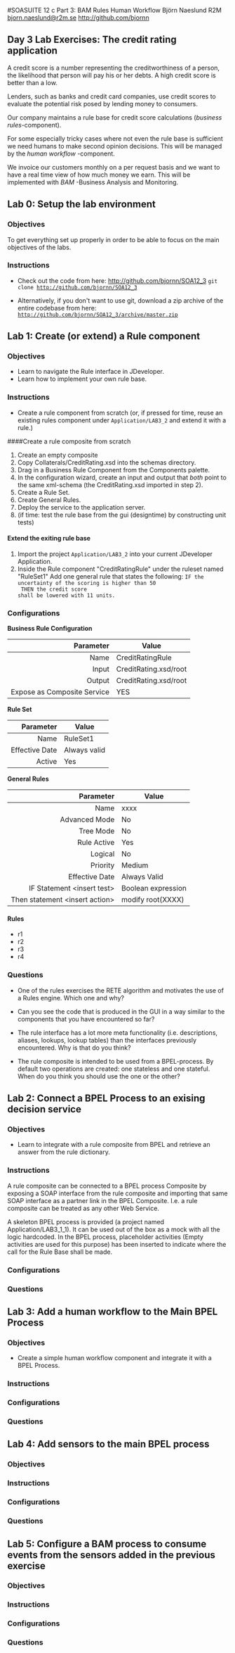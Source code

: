 #SOASUITE 12 c Part 3: BAM Rules Human Workflow
Björn Naeslund R2M
bjorn.naeslund@r2m.se
http://github.com/bjornn


## Day 3 Lab Exercises: The credit rating application
A credit score is a number representing the creditworthiness of a person, the likelihood that person will pay his or her debts. A high credit score is better than a low.

Lenders, such as banks and credit card companies, use credit scores to evaluate the potential risk posed by lending money to consumers.

Our company maintains a rule base for credit score calculations (*business rules*-component).

For some especially tricky cases where not even the rule base is sufficient we need humans to make second opinion decisions. This will be managed by the *human workflow* -component.

We invoice our customers monthly on a per request basis and we want to have a real time view of how much money we earn. This will be implemented with *BAM* -Business Analysis and Monitoring.


## Lab 0: Setup the lab environment
### Objectives
To get everything set up properly in order to be able to focus on the main objectives of the labs.

### Instructions
* Check out the code from here: http://github.com/bjornn/SOA12_3
<code>git clone  http://github.com/bjornn/SOA12_3</code>

* Alternatively, if you don't want to use git,  download a zip archive of the entire codebase from here:
<code>http://github.com/bjornn/SOA12_3/archive/master.zip</code>


## Lab 1: Create (or extend) a Rule component
### Objectives
* Learn to navigate the Rule interface in JDeveloper.
* Learn how to implement your own rule base.

### Instructions
* Create a rule component from scratch (or, if pressed for time, reuse an existing rules component under <code>Application/LAB3_2</code> and extend it with a rule.)

####Create a rule composite from scratch
1. Create an empty composite
2. Copy Collaterals/CreditRating.xsd into the schemas directory.
3. Drag in a Business Rule Component from the Components palette.
4. In the configuration wizard, create an input and output that *both* point to the same xml-schema (the CreditRating.xsd imported in step 2).
5. Create a Rule Set.
6. Create General Rules.
7. Deploy the service to the application server.
8. (if time: test the rule base from the gui (designtime) by constructing unit tests)

#### Extend the exiting rule base
1. Import the project <code>Application/LAB3_2</code> into your current JDeveloper Application.
2. Inside the Rule component "CreditRatingRule" under the ruleset named "RuleSet1" Add one general rule that states the following:
<code>IF the uncertainty of the scoring is higher than 50<br/> THEN the credit score shall be lowered with 11 units.</code>


### Configurations

**Business Rule Configuration**

|Parameter|Value|
|----:|-----|
|Name|CreditRatingRule|
|Input|CreditRating.xsd/root|
|Output|CreditRating.xsd/root|
|Expose as Composite Service|YES|

**Rule Set**

|Parameter|Value|
|----:|-----|
|Name            |RuleSet1|
|Effective Date  |Always valid|
|Active          |Yes|

**General Rules**

|Parameter|Value|
|----:|-----|
|Name            |xxxx|
|Advanced Mode| No|
|Tree Mode| No|
|Rule Active| Yes|
|Logical| No|
|Priority| Medium|
|Effective Date  |Always Valid|
|IF Statement &lt;insert test&gt;|Boolean expression|
|Then statement &lt;insert action&gt;|modify root(XXXX) |


#### Rules
* r1
* r2
* r3
* r4

### Questions

* One of the rules exercises the RETE algorithm and motivates the use of a Rules engine. Which one and why?

* Can you see the code that is produced in the GUI in a way similar to the components that you have encountered so far?

* The rule interface has a lot more meta functionality (i.e. descriptions, aliases, lookups, lookup tables) than the interfaces previously encountered. Why is that do you think?

* The rule composite is intended to be used from a BPEL-process. By default two operations are created: one stateless and one stateful. When do you think you should use the one or the other?



## Lab 2: Connect a BPEL Process to an exising decision service
### Objectives
* Learn to integrate with a rule composite from BPEL and retrieve an answer from the rule dictionary.

### Instructions
A rule composite can be connected to a BPEL process Composite by exposing a SOAP interface from the rule composite and importing that same SOAP interface as a partner link in the BPEL Composite. I.e. a rule composite can be treated as any other Web Service.

A skeleton BPEL process is provided (a project named Application/LAB3_1_1). It can be used out of the box as a mock with all the logic hardcoded. In the BPEL process, placeholder activities (Empty activities are used for this purpose) has been inserted to indicate where the call for the Rule Base shall be made.




### Configurations

### Questions


## Lab 3: Add a human workflow to the Main BPEL Process
### Objectives
* Create a simple human workflow component and integrate it with a BPEL Process.
### Instructions
### Configurations
### Questions

## Lab 4: Add sensors to the main BPEL process
### Objectives
### Instructions
### Configurations
### Questions

## Lab 5: Configure a BAM process to consume events from the sensors added in the previous exercise

### Objectives

### Instructions
### Configurations
### Questions
